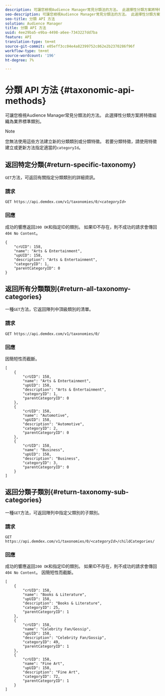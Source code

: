 ```yaml
---
description: 可讓您檢視Audience Manager常見分類法的方法。 此選擇性分類方案將特徵組織為業界標準類別。
seo-description: 可讓您檢視Audience Manager常見分類法的方法。 此選擇性分類方案將特徵組織為業界標準類別。
seo-title: 分類 API 方法
solution: Audience Manager
title: 分類 API 方法
uuid: 4ee29ba5-e9ba-4498-a6ee-7343227dd7ba
feature: API
translation-type: tm+mt
source-git-commit: e05eff3cc04e4a82399752c862e2b2370286f96f
workflow-type: tm+mt
source-wordcount: '196'
ht-degree: 7%

---
```



# 分類 API 方法 {#taxonomic-api-methods}

可讓您檢視Audience Manager常見分類法的方法。 此選擇性分類方案將特徵組織為業界標準類別。

<!-- c_rest_api_taxonomy.xml -->

>[!NOTE]
>
>您無法使用這些方法建立新的分類類別或分類特徵。 若要分類特徵，請使用特徵建立或更新方法指定適當的`categoryId`。

## 返回特定分類{#return-specific-taxonomy}

`GET`方法，可返回有關指定分類類別的詳細資訊。

<!-- r_rest_api_taxonomy.xml -->

### 請求

`GET https://api.demdex.com/v1/taxonomies/0/`*`<categoryId>`*

### 回應

成功的響應返回`200 OK`和指定ID的類別。 如果ID不存在，則不成功的請求會傳回`404 No Content`。

```
{
    "crUID": 158,
    "name": "Arts & Entertainment",
    "upUID": 158,
    "description": "Arts & Entertainment",
    "categoryID": 1,
    "parentCategoryID": 0
}
```

## 返回所有分類類別{#return-all-taxonomy-categories}

一種`GET`方法，它返回陣列中頂級類別的清單。

<!-- r_rest_api_taxonomies.xml -->

### 請求

`GET https://api.demdex.com/v1/taxonomies/0/`

### 回應

因簡短性而截斷。

```
[
    {
        "crUID": 158,
        "name": "Arts & Entertainment",
        "upUID": 158,
        "description": "Arts & Entertainment",
        "categoryID": 1,
        "parentCategoryID": 0
    },
    {
        "crUID": 158,
        "name": "Automotive",
        "upUID": 158,
        "description": "Automotive",
        "categoryID": 2,
        "parentCategoryID": 0
    },
    {
        "crUID": 158,
        "name": "Business",
        "upUID": 158,
        "description": "Business",
        "categoryID": 3,
        "parentCategoryID": 0
    }
]
```

## 返回分類子類別{#return-taxonomy-sub-categories}

一種`GET`方法，可返回陣列中指定父類別的子類別。

<!-- r_rest_api_taxonomy_sub.xml -->

### 請求

`GET https://api.demdex.com/v1/taxonomies/0/`*`<categoryId>`*`/childCategories/`

### 回應

成功的響應返回`200 OK`和指定ID的類別。 如果ID不存在，則不成功的請求會傳回`404 No Content`。 因簡短性而截斷。

```
[
    {
        "crUID": 158,
        "name": "Books & Literature",
        "upUID": 158,
        "description": "Books & Literature",
        "categoryID": 25,
        "parentCategoryID": 1
    },
    {
        "crUID": 158,
        "name": "Celebrity Fan/Gossip",
        "upUID": 158,
        "description": "Celebrity Fan/Gossip",
        "categoryID": 49,
        "parentCategoryID": 1
    },
    {
        "crUID": 158,
        "name": "Fine Art",
        "upUID": 158,
        "description": "Fine Art",
        "categoryID": 72,
        "parentCategoryID": 1
    }
]
```

